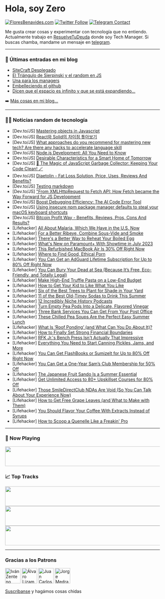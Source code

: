 # Hola, soy Zero

[![FloresBenavides.com](https://img.shields.io/website?down_message=oops&label=MiBlog&style=for-the-badge&up_message=online&url=https%3A%2F%2Ffloresbenavides.com)](https://floresbenavides.com) [![Twitter Follow](https://img.shields.io/twitter/follow/ZeroDragon?color=%231DA1F2&label=Follow&logo=twitter&logoColor=ffffff&style=for-the-badge)](https://twitter.com/zerodragon) [![Telegram Contact](https://img.shields.io/badge/escr%C3%ADbeme-ZeroDragon-%2326A5E4?style=for-the-badge&logo=telegram)](https://t.me/zerodragon)

Me gusta crear cosas y experimentar con tecnología que no entiendo.
Actualmente trabajo en [ResuelveTuDeuda](http://github.com/resuelve) donde soy Tech Manager.
Si buscas chamba, mandame un mensaje en [telegram](https://t.me/zerodragon).

---

### 📕 Últimas entradas en mi blog
<!-- BLOG-POST-LIST:START -->
- [SiteCraft Desplegado](https://floresbenavides.com/sitecraft-desplegado/)
- [El Triángulo de Sierpinski y el random en JS](https://floresbenavides.com/el-triangulo-de-sierpinski-y-el-random-en-js/)
- [Una para los managers](https://floresbenavides.com/una-para-los-managers/)
- [Embelleciendo el github](https://floresbenavides.com/embelleciendo-el-github/)
- [Dicen que el espacio es infinito y que se está expandiendo…](https://floresbenavides.com/dicen-que-el-espacio-es-infinito-y-que-se-esta-expandiendo/)
<!-- BLOG-POST-LIST:END -->

➡️ [Más cosas en mi blog...](https://floresbenavides.com)

---

### 👨‍💻 Noticias random de tecnología
<!-- TECH-POSTS:START -->
- [Dev.to/JS] [Mastering objects in Javascript](https://dev.to/kalashin1/mastering-objects-in-javascript-4p07)
- [Dev.to/JS] [React와 Solid의 차이점 톺아보기](https://dev.to/composite/reactwa-solidyi-caijeom-topabogi-4e23)
- [Dev.to/JS] [What approaches do you recommend for mastering new tech? Are there any hacks to accelerate language skill](https://dev.to/hedynelson13/what-approaches-do-you-recommend-for-mastering-new-tech-are-there-any-hacks-to-accelerate-language-fluency-5338)
- [Dev.to/JS] [Node.js Development: All You Need to Know](https://dev.to/amplication/nodejs-development-all-you-need-to-know-3e78)
- [Dev.to/JS] [Desirable Characteristics for a Smart Home of Tomorrow](https://dev.to/hedynelson13/desirable-characteristics-for-a-smart-home-of-tomorrow-2g1c)
- [Dev.to/JS] [🧹 The Magic of JavaScript Garbage Collector: Keeping Your Code Clean! 🪄](https://dev.to/chanakyasarma/the-magic-of-javascript-garbage-collector-keeping-your-code-clean-eb1)
- [Dev.to/JS] [Diaetolin - Fat Loss Solution, Price, Uses, Reviews And Benefits?](https://dev.to/diaetolinf92925/diaetolin-fat-loss-solution-price-uses-reviews-and-benefits-3761)
- [Dev.to/JS] [Testing markdown](https://dev.to/zxin/testing-markdown-1gkf)
- [Dev.to/JS] [&quot;From XMLHttpRequest to Fetch API: How Fetch became the Way Forward for JS Development](https://dev.to/lukeskw/from-xmlhttprequest-to-fetch-api-how-fetch-became-the-way-forward-for-js-development-2a9b)
- [Dev.to/JS] [Boost Debugging Efficiency: The AI Code Error Tool](https://dev.to/aiforme/boost-debugging-efficiency-the-ai-code-error-tool-5a7n)
- [Dev.to/JS] [Using insecure npm package manager defaults to steal your macOS keyboard shortcuts](https://dev.to/snyk/using-insecure-npm-package-manager-defaults-to-steal-your-macos-keyboard-shortcuts-52kh)
- [Dev.to/JS] [Bitcoin Profit Way - Benefits, Reviews, Pros, Cons And Results?](https://dev.to/bitcoinpro47609/bitcoin-profit-way-benefits-reviews-pros-cons-and-results-465g)
- [Lifehacker] [All About Malaria, Which We Have in the U.S. Now](https://lifehacker.com/all-about-malaria-which-we-have-in-the-u-s-now-1850588268)
- [Lifehacker] [For a Better Ribeye, Combine Sous-Vide and Smoke](https://lifehacker.com/for-a-better-ribeye-combine-sous-vide-and-smoke-1850586654)
- [Lifehacker] [There&#39;s a Better Way to Reheat Your Boiled Egg](https://lifehacker.com/theres-a-better-way-to-reheat-your-boiled-egg-1850586297)
- [Lifehacker] [What&#39;s New on Paramount+ With Showtime in July 2023](https://lifehacker.com/whats-new-on-paramount-with-showtime-in-july-2023-1850587543)
- [Lifehacker] [This Refurbished MacBook Air Is 30% Off Right Now](https://lifehacker.com/this-refurbished-macbook-air-is-30-off-right-now-1850579601)
- [Lifehacker] [Where to Find Good, Ethical Porn](https://lifehacker.com/where-to-find-good-ethical-porn-1850584141)
- [Lifehacker] [You Can Get an AdGuard Lifetime Subscription for Up to 80% Off Right Now](https://lifehacker.com/you-can-get-an-adguard-lifetime-subscription-for-up-to-1850579586)
- [Lifehacker] [You Can Bury Your Dead at Sea &lpar;Because It’s Free, Eco-Friendly, and Totally Legal&rpar;](https://lifehacker.com/you-can-bury-your-dead-at-sea-because-it-s-free-eco-f-1850584474)
- [Lifehacker] [Make High-End Truffle Pasta on a Low-End Budget](https://lifehacker.com/make-high-end-truffle-pasta-on-a-low-end-budget-1850583142)
- [Lifehacker] [How to Get Your Kid to Like What You Like](https://lifehacker.com/how-to-get-your-kid-to-like-what-you-like-1850582431)
- [Lifehacker] [Six of the Best Trees to Plant for Shade in Your Yard](https://lifehacker.com/six-of-the-best-trees-to-plant-for-shade-in-your-yard-1850584777)
- [Lifehacker] [11 of the Best Old-Timey Sodas to Drink This Summer](https://lifehacker.com/11-of-the-best-old-timey-sodas-to-drink-this-summer-1850583260)
- [Lifehacker] [12 Incredibly Niche History Podcasts](https://lifehacker.com/12-incredibly-niche-history-podcasts-1850551986)
- [Lifehacker] [Turn Empty Pea Pods Into a Delicate, Flavored Vinegar](https://lifehacker.com/turn-empty-pea-pods-into-a-delicate-flavored-vinegar-1850577137)
- [Lifehacker] [Three Bank Services You Can Get From Your Post Office](https://lifehacker.com/three-bank-services-you-can-get-from-your-post-office-1850581513)
- [Lifehacker] [These Chilled Pea Soups Are the Perfect Easy Summer Lunch](https://lifehacker.com/these-chilled-pea-soups-are-the-perfect-easy-summer-lun-1850577386)
- [Lifehacker] [What Is ‘Roof Ponding’ &lpar;and What Can You Do About It&rpar;?](https://lifehacker.com/what-is-roof-ponding-and-what-can-you-do-about-it-1850581538)
- [Lifehacker] [How to Finally Set Strong Financial Boundaries](https://lifehacker.com/how-to-finally-set-strong-financial-boundaries-1850582761)
- [Lifehacker] [RFK Jr.&#39;s Bench Press Isn&#39;t Actually That Impressive](https://lifehacker.com/rfk-jr-s-bench-press-isnt-actually-that-impressive-1850582894)
- [Lifehacker] [Everything You Need to Start Canning Pickles, Jams, and More](https://lifehacker.com/everything-you-need-to-start-canning-pickles-jams-and-1850566954)
- [Lifehacker] [You Can Get FlashBooks or SumizeIt for Up to 80% Off Right Now](https://lifehacker.com/you-can-get-flashbooks-or-sumizeit-for-up-to-80-off-ri-1850572166)
- [Lifehacker] [You Can Get a One-Year Sam’s Club Membership for 50% Off](https://lifehacker.com/you-can-get-a-one-year-sam-s-club-membership-for-50-of-1850572212)
- [Lifehacker] [The Japanese Fruit Sando Is a Summer Essential](https://lifehacker.com/the-japanese-fruit-sando-is-a-summer-essential-1850581103)
- [Lifehacker] [Get Unlimited Access to 80+ Upskillset Courses for 80% Off](https://lifehacker.com/get-unlimited-access-to-80-upskillset-courses-for-80-1850572264)
- [Lifehacker] [Those SmileDirectClub NDAs Are Void &lpar;So You Can Talk About Your Experience Now&rpar;](https://lifehacker.com/those-smiledirectclub-ndas-are-void-so-you-can-talk-ab-1850574775)
- [Lifehacker] [How to Get Free Grape Leaves &lpar;and What to Make with Them&rpar;](https://lifehacker.com/how-to-get-free-grape-leaves-and-what-to-make-with-the-1850566546)
- [Lifehacker] [You Should Flavor Your Coffee With Extracts Instead of Syrups](https://lifehacker.com/you-should-flavor-your-coffee-with-extracts-instead-of-1850578612)
- [Lifehacker] [How to Scoop a Quenelle Like a Freakin&#39; Pro](https://lifehacker.com/how-to-scoop-a-quenelle-like-a-freakin-pro-1850577790)<!-- TECH-POSTS:END -->

---

### 🎵 Now Playing
<a href="https://spotify-now-playing-dun.vercel.app/now-playing?open"><img src="https://spotify-now-playing-dun.vercel.app/now-playing" width="540" height="64"></a>

### 📈 Top Tracks
<a href="https://spotify-now-playing-dun.vercel.app/top-tracks?i=1&open"><img src="https://spotify-now-playing-dun.vercel.app/top-tracks?i=1" width="540" height="64"></a>
<a href="https://spotify-now-playing-dun.vercel.app/top-tracks?i=2&open"><img src="https://spotify-now-playing-dun.vercel.app/top-tracks?i=2" width="540" height="64"></a>
<a href="https://spotify-now-playing-dun.vercel.app/top-tracks?i=3&open"><img src="https://spotify-now-playing-dun.vercel.app/top-tracks?i=3" width="540" height="64"></a>

---

### Gracias a los Patrons
[<img src="https://avatars.githubusercontent.com/u/243380?v=4" alt="Iván Zenteno" width="50px">](https://github.com/k001) [<img src="https://avatars.githubusercontent.com/u/19955639?v=4" alt="Álvaro Lizama" width="50px">](https://github.com/alvarolizama) [<img src="https://avatars.githubusercontent.com/u/2718753?v=4" alt="Juan Carlos Ruiz" width="50px">](https://github.com/JuanCrg90) [<img src="https://avatars.githubusercontent.com/u/37025?v=4" alt="Jorge Medrano" width="50px">](https://github.com/h1pp1e) 

[Suscríbanse](https://www.patreon.com/zerodragon) y hagámos cosas chidas
